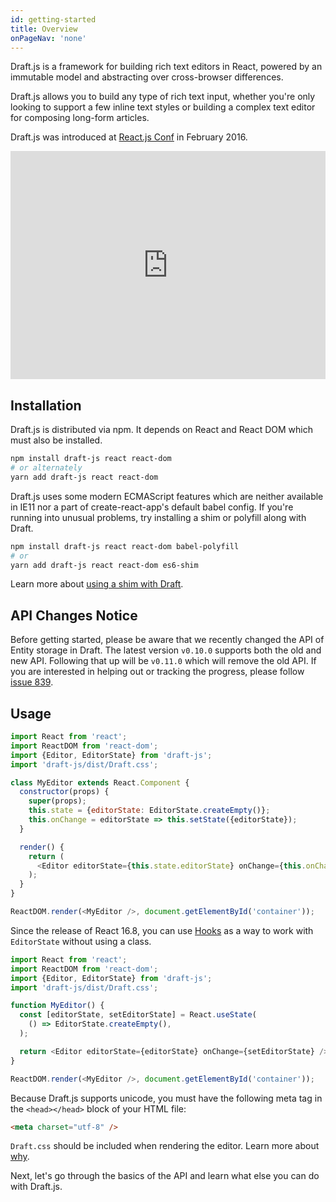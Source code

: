 ```yaml
---
id: getting-started
title: Overview
onPageNav: 'none'
---
```


Draft.js is a framework for building rich text editors in React, powered by an immutable model and abstracting over cross-browser differences.

Draft.js allows you to build any type of rich text input, whether you're only looking to support a few inline text styles or building a complex text editor for composing long-form articles.

Draft.js was introduced at [React.js Conf](https://conf2016.reactjs.org/schedule#rich-text-editing-with-react) in February 2016.

<iframe width="100%" height="365" src="https://www.youtube.com/embed/feUYwoLhE_4" frameBorder="0" allowFullScreen></iframe>

## Installation

Draft.js is distributed via npm. It depends on React and React DOM which must also be installed.

```sh
npm install draft-js react react-dom
# or alternately
yarn add draft-js react react-dom
```

Draft.js uses some modern ECMAScript features which are neither available in IE11 nor a part of create-react-app's default babel config. If you're running into unusual problems, try installing a shim or polyfill along with Draft.

```sh
npm install draft-js react react-dom babel-polyfill
# or
yarn add draft-js react react-dom es6-shim
```

Learn more about [using a shim with Draft](/docs/advanced-topics-issues-and-pitfalls#polyfills).

## API Changes Notice

Before getting started, please be aware that we recently changed the API of
Entity storage in Draft. The latest version `v0.10.0` supports both the old
and new API. Following that up will be `v0.11.0` which will remove the old API.
If you are interested in helping out or tracking the progress, please follow
[issue 839](https://github.com/facebook/draft-js/issues/839).

## Usage

```js
import React from 'react';
import ReactDOM from 'react-dom';
import {Editor, EditorState} from 'draft-js';
import 'draft-js/dist/Draft.css';

class MyEditor extends React.Component {
  constructor(props) {
    super(props);
    this.state = {editorState: EditorState.createEmpty()};
    this.onChange = editorState => this.setState({editorState});
  }

  render() {
    return (
      <Editor editorState={this.state.editorState} onChange={this.onChange} />
    );
  }
}

ReactDOM.render(<MyEditor />, document.getElementById('container'));
```

Since the release of React 16.8, you can use [Hooks](https://reactjs.org/docs/hooks-intro.html) as a way to work with `EditorState` without using a class.

```js
import React from 'react';
import ReactDOM from 'react-dom';
import {Editor, EditorState} from 'draft-js';
import 'draft-js/dist/Draft.css';

function MyEditor() {
  const [editorState, setEditorState] = React.useState(
    () => EditorState.createEmpty(),
  );

  return <Editor editorState={editorState} onChange={setEditorState} />;
}

ReactDOM.render(<MyEditor />, document.getElementById('container'));
```

Because Draft.js supports unicode, you must have the following meta tag in the `<head></head>` block of your HTML file:

```html
<meta charset="utf-8" />
```

`Draft.css` should be included when rendering the editor. Learn more about [why](/docs/advanced-topics-issues-and-pitfalls#missing-draftcss).

Next, let's go through the basics of the API and learn what else you can do with Draft.js.
